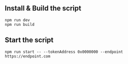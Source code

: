 ## Install & Build the script

```
npm run dev
npm run build
```

## Start the script

```
npm run start -- --tokenAddress 0x0000000 --endpoint https://endpoint.com
```
